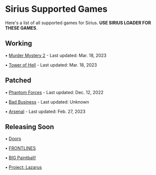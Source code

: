 # Sirius Supported Games

Here's a list of all supported games for Sirius. **USE SIRIUS LOADER FOR THESE GAMES**.

## Working

• [Murder Mystery 2](https://www.roblox.com/games/142823291) - Last updated: Mar. 18, 2023


• [Tower of Hell](https://www.roblox.com/games/1962086868) - Last updated: Mar. 18, 2023

## Patched

• [Phantom Forces](https://www.roblox.com/games/292439477) - Last updated: Dec. 12, 2022


• [Bad Business](https://www.roblox.com/games/3233893879) - Last updated: Unknown


• [Arsenal](https://www.roblox.com/games/286090429) - Last updated: Feb. 27, 2023

## Releasing Soon

• [Doors](https://www.roblox.com/games/6516141723)

• [FRONTLINES](https://www.roblox.com/games/5938036553)


• [BIG Paintball!](https://www.roblox.com/games/3527629287)


• [Project: Lazarus](https://www.roblox.com/games/443406476)

